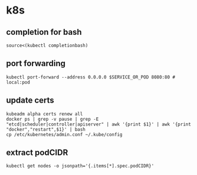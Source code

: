 # k8s

## completion for bash

```shell
source<(kubectl completionbash)
```

## port forwarding

```shell
kubectl port-forward --address 0.0.0.0 $SERVICE_OR_POD 8080:80 # local:pod
```

## update certs

```shell
kubeadm alpha certs renew all
docker ps | grep -v pause | grep -E "etcd|scheduler|controller|apiserver" | awk '{print $1}' | awk '{print "docker","restart",$1}' | bash
cp /etc/kubernetes/admin.conf ~/.kube/config
```

## extract podCIDR
```shell
kubectl get nodes -o jsonpath='{.items[*].spec.podCIDR}'
```
